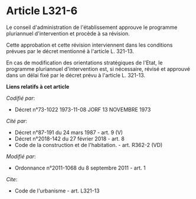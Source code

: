 # Article L321-6

Le conseil d'administration de l'établissement approuve le programme pluriannuel d'intervention et procède à sa révision. 

Cette approbation et cette révision interviennent dans les conditions prévues par le décret mentionné à l'article L. 321-13. 

En cas de modification des orientations stratégiques de l'Etat, le programme pluriannuel d'intervention est, si nécessaire,
révisé et approuvé dans un délai fixé par le décret prévu à l'article L. 321-13.

**Liens relatifs à cet article**

_Codifié par_:

  - Décret n°73-1022 1973-11-08 JORF 13 NOVEMBRE 1973

_Cité par_:

  - Décret n°87-191 du 24 mars 1987 - art. 9 (V)
  - Décret n°2018-142 du 27 février 2018 - art. 8
  - Code de la construction et de l'habitation. - art. R362-2 (VD)

_Modifié par_:

  - Ordonnance n°2011-1068 du 8 septembre 2011 - art. 1

_Cite_:

  - Code de l'urbanisme - art. L321-13
